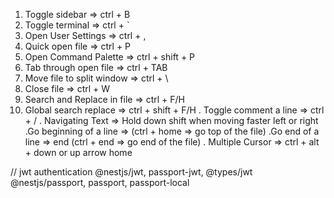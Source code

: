 1. Toggle sidebar => ctrl + B
2. Toggle terminal => ctrl + `
3. Open User Settings => ctrl + ,
4. Quick open file => ctrl + P
5. Open Command Palette => ctrl + shift + P
5. Tab through open file => ctrl + TAB
6. Move file to split window => ctrl + \
7. Close file => ctrl + W
8. Search and Replace in file => ctrl + F/H
9. Global search replace => ctrl + shift + F/H
. Toggle comment a line => ctrl + /
. Navigating Text => Hold down shift when moving faster left or right
.Go beginning of a line =>   (ctrl + home => go top of the file)
.Go end of a line => end (ctrl + end => go end of the file)
. Multiple Cursor => ctrl + alt + down or up arrow home

// jwt authentication
    @nestjs/jwt, passport-jwt, @types/jwt
    @nestjs/passport, passport, passport-local